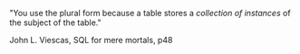 "You use the plural form because a table stores a _collection of instances_ of the subject of the table."

John L. Viescas, SQL for mere mortals, p48